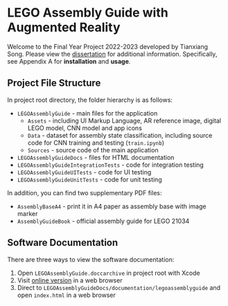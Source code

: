# LEGO Assembly Guide with Augmented Reality

Welcome to the Final Year Project 2022-2023 developed by Tianxiang Song. Please view the [dissertation](./Dissertation.pdf) for additional information. Specifically, see Appendix A for **installation** and **usage**.

## Project File Structure

In project root directory, the folder hierarchy is as follows:

-   `LEGOAssemblyGuide` - main files for the application
    -   `Assets` - including UI Markup Language, AR reference image, digital LEGO model, CNN model and app icons
    -   `Data` - dataset for assembly state classification, including source code for CNN training and testing (`train.ipynb`)
    -   `Sources` - source code of the main application
-   `LEGOAssemblyGuideDocs` - files for HTML documentation
-   `LEGOAssemblyGuideIntegrationTests` - code for integration testing
-   `LEGOAssemblyGuideUITests` - code for UI testing
-   `LEGOAssemblyGuideUnitTests` - code for unit testing

In addition, you can find two supplementary PDF files:

-   `AssemblyBaseA4` - print it in A4 paper as assembly base with image marker
-   `AssemblyGuideBook` - official assembly guide for LEGO 21034

## Software Documentation

There are three ways to view the software documentation:

1.  Open `LEGOAssemblyGuide.doccarchive` in project root with Xcode
2.  Visit [online version](https://stx666michael.github.io/) in a web browser
3.  Direct to `LEGOAssemblyGuideDocs/documentation/legoassemblyguide` and open `index.html` in a web browser